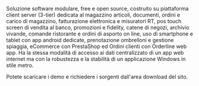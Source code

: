 Soluzione software modulare, free e open source, costruito su piattaforma client server (3-tier) dedicata al magazzino articoli, documenti, ordini e carico di magazzino, fatturazione elettronica e misuratori RT, pos touch screen di vendita al banco, promozioni e fidelity, catene di negozi, archivio vivande, comande ristorante e ordini di asporto on line, uso di smartphone e tablet con app android dedicate, prenotazione ombrelloni e gestione spiaggia, eCommerce con PrestaShop ed Ordini clienti con Orderline web app. Ha la stessa modalità di accesso ai dati centralizzato di un app web internet ma con la robustezza e la stabilità di un applicazione Windows in stile metro.

Potete scaricare i demo e richiedere i sorgenti dall'area download del sito.
